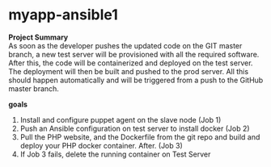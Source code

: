 # myapp-ansible1
**Project Summary**  
As soon as the developer pushes the updated code on the GIT master branch, a new test server
will be provisioned with all the required software. After this, the code will be containerized and
deployed on the test server.
The deployment will then be built and pushed to the prod server.
All this should happen automatically and will be triggered from a push to the GitHub master branch.

**goals**
1. Install and configure puppet agent on the slave node (Job 1)
2. Push an Ansible configuration on test server to install docker (Job 2)
3. Pull the PHP website, and the Dockerfile from the git repo and build and deploy your PHP
docker container. After. (Job 3)
4. If Job 3 fails, delete the running container on Test Server
